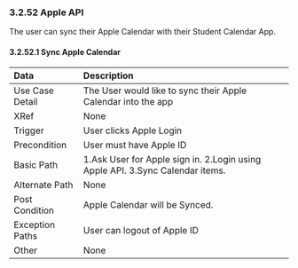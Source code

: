 ### 3.2.52 Apple API

The user can sync their Apple Calendar with their Student Calendar App.

#### 3.2.52.1 Sync Apple Calendar

| Data          | Description |
|:--------------| :--------------|
|Use Case Detail  | The User would like to sync their Apple Calendar into the app|
|XRef           | None|
|Trigger        | User clicks Apple Login|
|Precondition   | User must have Apple ID|
|Basic Path     | 1.Ask User for Apple sign in. 2.Login using Apple API. 3.Sync Calendar items.|
|Alternate Path | None|
|Post Condition | Apple Calendar will be Synced.|
|Exception Paths| User can logout of Apple ID|
|Other          | None|
